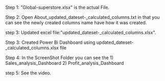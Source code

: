 Step 1: "Global-superstore.xlsx" is the actual File.

Step 2: Open About_updated_dateset-_calculated_columns.txt in that you can see the newly created columns name have how it was created.

step 3: Updated excel file:"updated_dateset-_calculated_columns.xlsx".

Step 3: Created Power Bi Dashboard using updated_dateset-_calculated_columns.xlsx file

Step 4: In the ScreenShot Folder you can see the 
                1) Sales_analysis_Dashboard 
                2) Profit_analysis_Dashboard
                
step 5: See the video.


